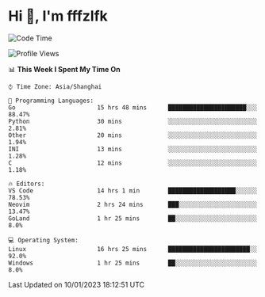 # Hi 👋, I'm fffzlfk

<!--START_SECTION:waka-->
![Code Time](http://img.shields.io/badge/Code%20Time-26%20hrs%2011%20mins-blue)

![Profile Views](http://img.shields.io/badge/Profile%20Views-4-blue)

📊 **This Week I Spent My Time On** 

```text
⌚︎ Time Zone: Asia/Shanghai

💬 Programming Languages: 
Go                       15 hrs 48 mins      ██████████████████████░░░   88.47% 
Python                   30 mins             ░░░░░░░░░░░░░░░░░░░░░░░░░   2.81% 
Other                    20 mins             ░░░░░░░░░░░░░░░░░░░░░░░░░   1.94% 
INI                      13 mins             ░░░░░░░░░░░░░░░░░░░░░░░░░   1.28% 
C                        12 mins             ░░░░░░░░░░░░░░░░░░░░░░░░░   1.18%

🔥 Editors: 
VS Code                  14 hrs 1 min        ███████████████████░░░░░░   78.53% 
Neovim                   2 hrs 24 mins       ███░░░░░░░░░░░░░░░░░░░░░░   13.47% 
GoLand                   1 hr 25 mins        ██░░░░░░░░░░░░░░░░░░░░░░░   8.0%

💻 Operating System: 
Linux                    16 hrs 25 mins      ███████████████████████░░   92.0% 
Windows                  1 hr 25 mins        ██░░░░░░░░░░░░░░░░░░░░░░░   8.0%

```


 Last Updated on 10/01/2023 18:12:51 UTC
<!--END_SECTION:waka-->
